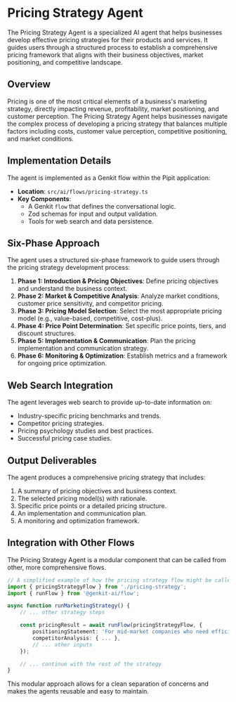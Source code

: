 # Pricing Strategy Agent

The Pricing Strategy Agent is a specialized AI agent that helps businesses develop effective pricing strategies for their products and services. It guides users through a structured process to establish a comprehensive pricing framework that aligns with their business objectives, market positioning, and competitive landscape.

## Overview

Pricing is one of the most critical elements of a business's marketing strategy, directly impacting revenue, profitability, market positioning, and customer perception. The Pricing Strategy Agent helps businesses navigate the complex process of developing a pricing strategy that balances multiple factors including costs, customer value perception, competitive positioning, and market conditions.

## Implementation Details

The agent is implemented as a Genkit flow within the Pipit application:

- **Location**: `src/ai/flows/pricing-strategy.ts`
- **Key Components**:
  - A Genkit `flow` that defines the conversational logic.
  - Zod schemas for input and output validation.
  - Tools for web search and data persistence.

## Six-Phase Approach

The agent uses a structured six-phase framework to guide users through the pricing strategy development process:

1.  **Phase 1: Introduction & Pricing Objectives**: Define pricing objectives and understand the business context.
2.  **Phase 2: Market & Competitive Analysis**: Analyze market conditions, customer price sensitivity, and competitor pricing.
3.  **Phase 3: Pricing Model Selection**: Select the most appropriate pricing model (e.g., value-based, competitive, cost-plus).
4.  **Phase 4: Price Point Determination**: Set specific price points, tiers, and discount structures.
5.  **Phase 5: Implementation & Communication**: Plan the pricing implementation and communication strategy.
6.  **Phase 6: Monitoring & Optimization**: Establish metrics and a framework for ongoing price optimization.

## Web Search Integration

The agent leverages web search to provide up-to-date information on:
- Industry-specific pricing benchmarks and trends.
- Competitor pricing strategies.
- Pricing psychology studies and best practices.
- Successful pricing case studies.

## Output Deliverables

The agent produces a comprehensive pricing strategy that includes:
1.  A summary of pricing objectives and business context.
2.  The selected pricing model(s) with rationale.
3.  Specific price points or a detailed pricing structure.
4.  An implementation and communication plan.
5.  A monitoring and optimization framework.

## Integration with Other Flows

The Pricing Strategy Agent is a modular component that can be called from other, more comprehensive flows.

```typescript
// A simplified example of how the pricing strategy flow might be called
import { pricingStrategyFlow } from './pricing-strategy';
import { runFlow } from '@genkit-ai/flow';

async function runMarketingStrategy() {
    // ... other strategy steps

    const pricingResult = await runFlow(pricingStrategyFlow, {
        positioningStatement: 'For mid-market companies who need efficient project management...',
        competitorAnalysis: { ... },
        // ... other inputs
    });

    // ... continue with the rest of the strategy
}
```
This modular approach allows for a clean separation of concerns and makes the agents reusable and easy to maintain.
